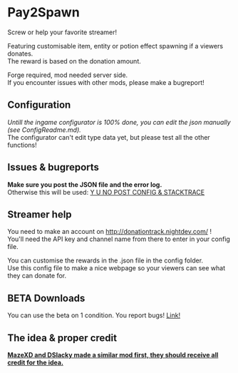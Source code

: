 Pay2Spawn
=========

Screw or help your favorite streamer!

Featuring customisable item, entity or potion effect spawning if a viewers donates.<br>
The reward is based on the donation amount.<br>

Forge required, mod needed server side.<br>
If you encounter issues with other mods, please make a bugreport!

Configuration
-------------
*Untill the ingame configurator is 100% done, you can edit the json manually (see ConfigReadme.md).<br>*
The configurator can't edit type data yet, but please test all the other functions!

Issues & bugreports
-------------------
**Make sure you post the JSON file and the error log.**<br>
Otherwise this will be used: [Y U NO POST CONFIG & STACKTRACE](http://dries007.net/downloads/configAndStacktrace.jpg)

Streamer help
-------------

You need to make an account on http://donationtrack.nightdev.com/ !<br>
You'll need the API key and channel name from there to enter in your config file.

You can customise the rewards in the .json file in the config folder.<br>
Use this config file to make a nice webpage so your viewers can see what they can donate for.


BETA Downloads
--------------
You can use the beta on 1 condition. You report bugs!
[Link!](http://dries007.net:8080/job/Pay2Spawn/)

The idea & proper credit
------------------------
 
[**MazeXD and DSlacky made a similar mod first, they should receive all credit for the idea.**](http://overload.playat.ch/mods/donationsummon/)
